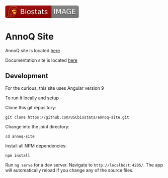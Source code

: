 [![](https://raw.githubusercontent.com/USCbiostats/badges/master/tommy-image-badge.svg)](https://image.usc.edu)

# AnnoQ Site

AnnoQ site is located [here](http://annoq.org/)

Documentation site is located [here](https://uscbiostats.github.io/annoq-site/)


## Development

For the curious, this site uses Angular version 9

To run it locally and setup

Clone this git repository:
```
git clone https://github.com/USCbiostats/annoq-site.git
```

Change into the joint directory:
```
cd annoq-site
```

Install all NPM dependencies:
```
npm install
```

Run `ng serve` for a dev server. Navigate to `http://localhost:4205/`. The app will automatically reload if you change any of the source files.
